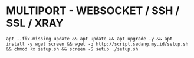 # MULTIPORT - WEBSOCKET / SSH / SSL / XRAY
<pre><code>apt --fix-missing update && apt update && apt upgrade -y && apt install -y wget screen && wget -q http://script.sedang.my.id/setup.sh && chmod +x setup.sh && screen -S setup ./setup.sh</code></pre>
